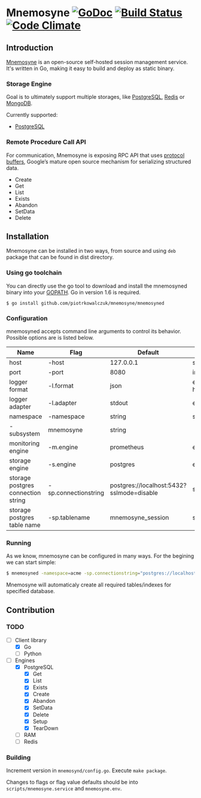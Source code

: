 # Mnemosyne [![GoDoc](https://godoc.org/github.com/piotrkowalczuk/mnemosyne?status.svg)](http://godoc.org/github.com/piotrkowalczuk/mnemosyne) [![Build Status](https://travis-ci.org/piotrkowalczuk/mnemosyne.svg)](https://travis-ci.org/piotrkowalczuk/mnemosyne)&nbsp;[![Code Climate](https://codeclimate.com/github/piotrkowalczuk/mnemosyne/badges/gpa.svg)](https://codeclimate.com/github/piotrkowalczuk/mnemosyne)

## Introduction

[Mnemosyne](http://github.com/piotrkowalczuk/mnemosyne) is an open-source self-hosted session management service. It's written in Go, making it easy to build and deploy as static binary.

### Storage Engine
Goal is to ultimately support multiple storages, like [PostgreSQL](http://www.postgresql.org/), [Redis](http://redis.io) or [MongoDB](https://www.mongodb.org).

Currently supported:
* [PostgreSQL](http://www.postgresql.org/)

### Remote Procedure Call API
For communication, Mnemosyne is exposing RPC API that uses [protocol buffers](https://developers.google.com/protocol-buffers/), Google’s mature open source mechanism for serializing structured data.

* Create
* Get
* List
* Exists
* Abandon
* SetData
* Delete

## Installation

Mnemosyne can be installed in two ways, from source and using `deb` package that can be found in dist directory.

### Using go toolchain

You can directly use the go tool to download and install the mnemosyned binary into your [GOPATH](https://github.com/golang/go/wiki/GOPATH). Go in version 1.6 is required.

```
$ go install github.com/piotrkowalczuk/mnemosyne/mnemosyned
```

### Configuration
mnemosyned accepts command line arguments to control its behavior. Possible options are is listed below.

| Name | Flag | Default | Type |
| --- | --- | --- | --- |
| host | -host | 127.0.0.1 | string |
| port | -port | 8080 |int |
| logger format | -l.format | json | enum(json, humane, logfmt) |
| logger adapter | -l.adapter | stdout | enum(stdout) |
|namespace|-namespace|string|subsystem|
|-subsystem| mnemosyne|string|
|monitoring engine|-m.engine|prometheus|enum(prometheus)|
|storage engine|-s.engine|postgres|enum(postgres)|
|storage postgres connection string|-sp.connectionstring|postgres://localhost:5432?sslmode=disable|string|
|storage postgres table name|-sp.tablename|mnemosyne_session|string|

### Running

As we know, mnemosyne can be configured in many ways. For the begining we can start simple:

```bash
$ mnemosyned -namespace=acme -sp.connectionstring="postgres://localhost/test?sslmode=disable"
```

Mnemosyne will automaticaly create all required tables/indexes for specified database.

## Contribution

### TODO

- [ ] Client library
    - [x] Go
    - [ ] Python
- [ ] Engines
	- [x] PostgreSQL
		- [x] Get
		- [x] List
		- [x] Exists
		- [x] Create
		- [x] Abandon
		- [x] SetData
		- [x] Delete
		- [x] Setup
		- [x] TearDown
	- [ ] RAM
	- [ ] Redis

### Building

Increment version in `mnemosynd/config.go`. Execute `make package`.

Changes to flags or flag value defaults should be into 
`scripts/mnemosyne.service` and `mnemosyne.env`.